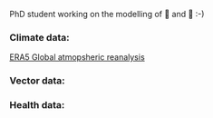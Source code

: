 PhD student working on the modelling of 🦟 and 🦠 :-)

### Climate data:
[ERA5 Global atmopsheric reanalysis](https://cds.climate.copernicus.eu/cdsapp#!/dataset/reanalysis-era5-complete?tab=overview)

### Vector data:


### Health data:


<!--
**Mgarrizor/Mgarrizor** is a ✨ _special_ ✨ repository because its `README.md` (this file) appears on your GitHub profile.

Here are some ideas to get you started:

- 🔭 I’m currently working on ...
- 🌱 I’m currently learning ...
- 👯 I’m looking to collaborate on ...
- 🤔 I’m looking for help with ...
- 💬 Ask me about ...
- 📫 How to reach me: ...
- 😄 Pronouns: ...
- ⚡ Fun fact: ...
-->
